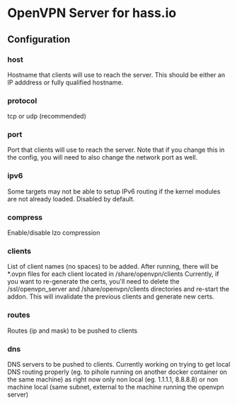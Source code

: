 # OpenVPN Server for hass.io

## Configuration

### host
Hostname that clients will use to reach the server. This should be either an IP adddress or fully qualified hostname.

### protocol
tcp or udp (recommended)

### port
Port that clients will use to reach the server. Note that if you change this in the config, you will need to also change the network port as well.

### ipv6
Some targets may not be able to setup IPv6 routing if the kernel modules are not already loaded. Disabled by default.

### compress
Enable/disable lzo compression

### clients
List of client names (no spaces) to be added.
After running, there will be \*.ovpn files for each client located in /share/openvpn/clients
Currently, if you want to re-generate the certs, you'll need to delete the /ssl/openvpn_server and /share/openvpn/clients directories and re-start the addon. This will invalidate the previous clients and generate new certs.

### routes
Routes (ip and mask) to be pushed to clients

### dns
DNS servers to be pushed to clients. Currently working on trying to get local DNS routing properly (eg. to pihole running on another docker container on the same machine) as right now only non local (eg. 1.1.1.1, 8.8.8.8) or non machine local (same subnet, external to the machine running the openvpn server)
